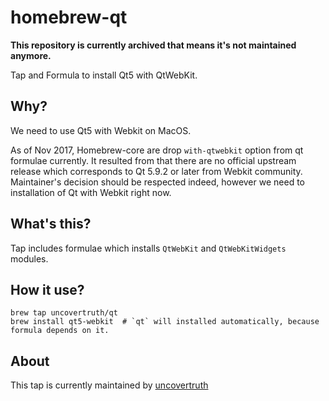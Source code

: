 # homebrew-qt

**This repository is currently archived that means it's not maintained anymore.**

Tap and Formula to install Qt5 with QtWebKit.

## Why?

We need to use Qt5 with Webkit on MacOS.

As of Nov 2017, Homebrew-core are drop `with-qtwebkit` option from qt formulae currently.
It resulted from that there are no official upstream release which corresponds to Qt 5.9.2 or later from Webkit community.
Maintainer's decision should be respected indeed, however we need to installation of Qt with Webkit right now.

## What's this?

Tap includes formulae which installs `QtWebKit` and `QtWebKitWidgets` modules.

## How it use?

    brew tap uncovertruth/qt
    brew install qt5-webkit  # `qt` will installed automatically, because formula depends on it.

## About

This tap is currently maintained by [uncovertruth](https://uncovertruth.co.jp/en/)
